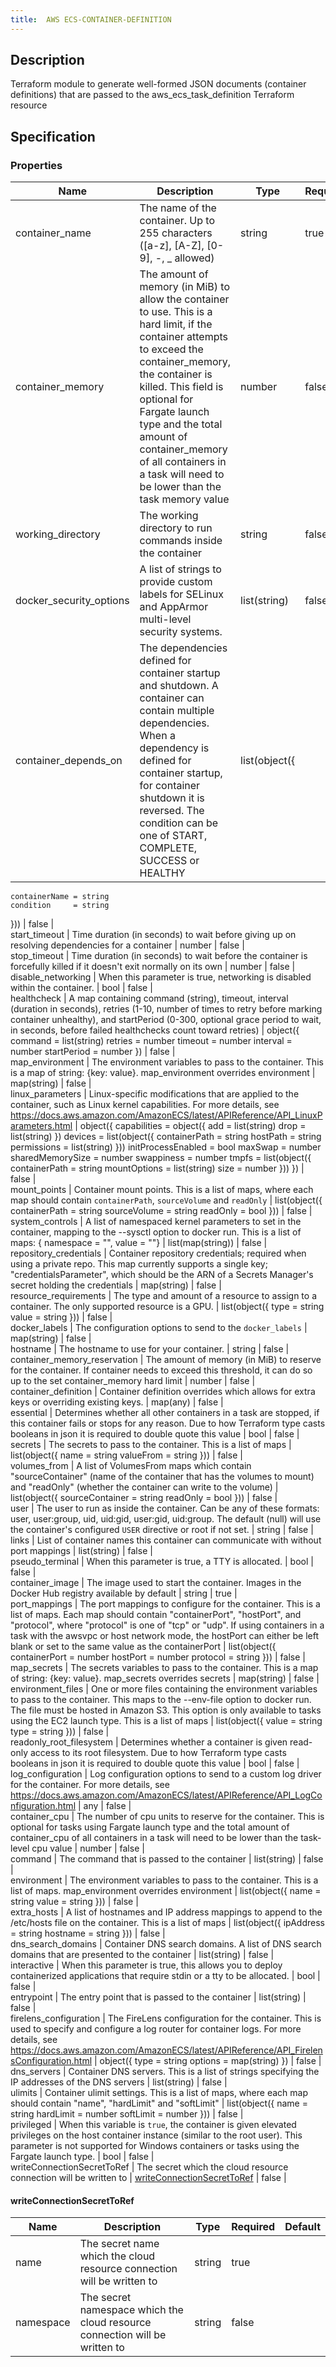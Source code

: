 ```yaml
---
title:  AWS ECS-CONTAINER-DEFINITION
---
```


## Description

Terraform module to generate well-formed JSON documents (container definitions) that are passed to the  aws_ecs_task_definition Terraform resource

## Specification


### Properties

 Name | Description | Type | Required | Default 
 ------------ | ------------- | ------------- | ------------- | ------------- 
 container_name | The name of the container. Up to 255 characters ([a-z], [A-Z], [0-9], -, _ allowed) | string | true |  
 container_memory | The amount of memory (in MiB) to allow the container to use. This is a hard limit, if the container attempts to exceed the container_memory, the container is killed. This field is optional for Fargate launch type and the total amount of container_memory of all containers in a task will need to be lower than the task memory value | number | false |  
 working_directory | The working directory to run commands inside the container | string | false |  
 docker_security_options | A list of strings to provide custom labels for SELinux and AppArmor multi-level security systems. | list(string) | false |  
 container_depends_on | The dependencies defined for container startup and shutdown. A container can contain multiple dependencies. When a dependency is defined for container startup, for container shutdown it is reversed. The condition can be one of START, COMPLETE, SUCCESS or HEALTHY | list(object({
    containerName = string
    condition     = string
  })) | false |  
 start_timeout | Time duration (in seconds) to wait before giving up on resolving dependencies for a container | number | false |  
 stop_timeout | Time duration (in seconds) to wait before the container is forcefully killed if it doesn't exit normally on its own | number | false |  
 disable_networking | When this parameter is true, networking is disabled within the container. | bool | false |  
 healthcheck | A map containing command (string), timeout, interval (duration in seconds), retries (1-10, number of times to retry before marking container unhealthy), and startPeriod (0-300, optional grace period to wait, in seconds, before failed healthchecks count toward retries) | object({
    command     = list(string)
    retries     = number
    timeout     = number
    interval    = number
    startPeriod = number
  }) | false |  
 map_environment | The environment variables to pass to the container. This is a map of string: {key: value}. map_environment overrides environment | map(string) | false |  
 linux_parameters | Linux-specific modifications that are applied to the container, such as Linux kernel capabilities. For more details, see https://docs.aws.amazon.com/AmazonECS/latest/APIReference/API_LinuxParameters.html | object({
    capabilities = object({
      add  = list(string)
      drop = list(string)
    })
    devices = list(object({
      containerPath = string
      hostPath      = string
      permissions   = list(string)
    }))
    initProcessEnabled = bool
    maxSwap            = number
    sharedMemorySize   = number
    swappiness         = number
    tmpfs = list(object({
      containerPath = string
      mountOptions  = list(string)
      size          = number
    }))
  }) | false |  
 mount_points | Container mount points. This is a list of maps, where each map should contain `containerPath`, `sourceVolume` and `readOnly` | list(object({
    containerPath = string
    sourceVolume  = string
    readOnly      = bool
  })) | false |  
 system_controls | A list of namespaced kernel parameters to set in the container, mapping to the --sysctl option to docker run. This is a list of maps: { namespace = "", value = ""} | list(map(string)) | false |  
 repository_credentials | Container repository credentials; required when using a private repo.  This map currently supports a single key; "credentialsParameter", which should be the ARN of a Secrets Manager's secret holding the credentials | map(string) | false |  
 resource_requirements | The type and amount of a resource to assign to a container. The only supported resource is a GPU. | list(object({
    type  = string
    value = string
  })) | false |  
 docker_labels | The configuration options to send to the `docker_labels` | map(string) | false |  
 hostname | The hostname to use for your container. | string | false |  
 container_memory_reservation | The amount of memory (in MiB) to reserve for the container. If container needs to exceed this threshold, it can do so up to the set container_memory hard limit | number | false |  
 container_definition | Container definition overrides which allows for extra keys or overriding existing keys. | map(any) | false |  
 essential | Determines whether all other containers in a task are stopped, if this container fails or stops for any reason. Due to how Terraform type casts booleans in json it is required to double quote this value | bool | false |  
 secrets | The secrets to pass to the container. This is a list of maps | list(object({
    name      = string
    valueFrom = string
  })) | false |  
 volumes_from | A list of VolumesFrom maps which contain "sourceContainer" (name of the container that has the volumes to mount) and "readOnly" (whether the container can write to the volume) | list(object({
    sourceContainer = string
    readOnly        = bool
  })) | false |  
 user | The user to run as inside the container. Can be any of these formats: user, user:group, uid, uid:gid, user:gid, uid:group. The default (null) will use the container's configured `USER` directive or root if not set. | string | false |  
 links | List of container names this container can communicate with without port mappings | list(string) | false |  
 pseudo_terminal | When this parameter is true, a TTY is allocated.  | bool | false |  
 container_image | The image used to start the container. Images in the Docker Hub registry available by default | string | true |  
 port_mappings | The port mappings to configure for the container. This is a list of maps. Each map should contain "containerPort", "hostPort", and "protocol", where "protocol" is one of "tcp" or "udp". If using containers in a task with the awsvpc or host network mode, the hostPort can either be left blank or set to the same value as the containerPort | list(object({
    containerPort = number
    hostPort      = number
    protocol      = string
  })) | false |  
 map_secrets | The secrets variables to pass to the container. This is a map of string: {key: value}. map_secrets overrides secrets | map(string) | false |  
 environment_files | One or more files containing the environment variables to pass to the container. This maps to the --env-file option to docker run. The file must be hosted in Amazon S3. This option is only available to tasks using the EC2 launch type. This is a list of maps | list(object({
    value = string
    type  = string
  })) | false |  
 readonly_root_filesystem | Determines whether a container is given read-only access to its root filesystem. Due to how Terraform type casts booleans in json it is required to double quote this value | bool | false |  
 log_configuration | Log configuration options to send to a custom log driver for the container. For more details, see https://docs.aws.amazon.com/AmazonECS/latest/APIReference/API_LogConfiguration.html | any | false |  
 container_cpu | The number of cpu units to reserve for the container. This is optional for tasks using Fargate launch type and the total amount of container_cpu of all containers in a task will need to be lower than the task-level cpu value | number | false |  
 command | The command that is passed to the container | list(string) | false |  
 environment | The environment variables to pass to the container. This is a list of maps. map_environment overrides environment | list(object({
    name  = string
    value = string
  })) | false |  
 extra_hosts | A list of hostnames and IP address mappings to append to the /etc/hosts file on the container. This is a list of maps | list(object({
    ipAddress = string
    hostname  = string
  })) | false |  
 dns_search_domains | Container DNS search domains. A list of DNS search domains that are presented to the container | list(string) | false |  
 interactive | When this parameter is true, this allows you to deploy containerized applications that require stdin or a tty to be allocated. | bool | false |  
 entrypoint | The entry point that is passed to the container | list(string) | false |  
 firelens_configuration | The FireLens configuration for the container. This is used to specify and configure a log router for container logs. For more details, see https://docs.aws.amazon.com/AmazonECS/latest/APIReference/API_FirelensConfiguration.html | object({
    type    = string
    options = map(string)
  }) | false |  
 dns_servers | Container DNS servers. This is a list of strings specifying the IP addresses of the DNS servers | list(string) | false |  
 ulimits | Container ulimit settings. This is a list of maps, where each map should contain "name", "hardLimit" and "softLimit" | list(object({
    name      = string
    hardLimit = number
    softLimit = number
  })) | false |  
 privileged | When this variable is `true`, the container is given elevated privileges on the host container instance (similar to the root user). This parameter is not supported for Windows containers or tasks using the Fargate launch type. | bool | false |  
 writeConnectionSecretToRef | The secret which the cloud resource connection will be written to | [writeConnectionSecretToRef](#writeConnectionSecretToRef) | false |  


#### writeConnectionSecretToRef

 Name | Description | Type | Required | Default 
 ------------ | ------------- | ------------- | ------------- | ------------- 
 name | The secret name which the cloud resource connection will be written to | string | true |  
 namespace | The secret namespace which the cloud resource connection will be written to | string | false |  
